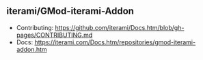 iterami/GMod-iterami-Addon
--------------------------

* Contributing: https://github.com/iterami/Docs.htm/blob/gh-pages/CONTRIBUTING.md
* Docs: https://iterami.com/Docs.htm/repositories/gmod-iterami-addon.htm
